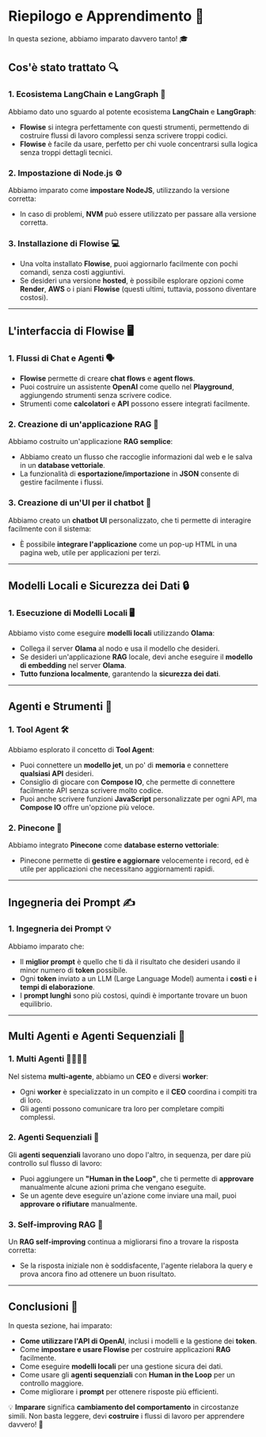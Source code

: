 # Riepilogo e Apprendimento 🌟

In questa sezione, abbiamo imparato davvero tanto! 🎓

## Cos'è stato trattato 🔍

### 1. **Ecosistema LangChain e LangGraph** 🔗

Abbiamo dato uno sguardo al potente ecosistema **LangChain** e **LangGraph**:

* **Flowise** si integra perfettamente con questi strumenti, permettendo di costruire flussi di lavoro complessi senza scrivere troppi codici.
* **Flowise** è facile da usare, perfetto per chi vuole concentrarsi sulla logica senza troppi dettagli tecnici.

### 2. **Impostazione di Node.js** ⚙️

Abbiamo imparato come **impostare NodeJS**, utilizzando la versione corretta:

* In caso di problemi, **NVM** può essere utilizzato per passare alla versione corretta.

### 3. **Installazione di Flowise** 💻

* Una volta installato **Flowise**, puoi aggiornarlo facilmente con pochi comandi, senza costi aggiuntivi.
* Se desideri una versione **hosted**, è possibile esplorare opzioni come **Render**, **AWS** o i piani **Flowise** (questi ultimi, tuttavia, possono diventare costosi).

---

## L'interfaccia di Flowise 🖥️

### 1. **Flussi di Chat e Agenti** 🗣️

* **Flowise** permette di creare **chat flows** e **agent flows**.
* Puoi costruire un assistente **OpenAI** come quello nel **Playground**, aggiungendo strumenti senza scrivere codice.
* Strumenti come **calcolatori** e **API** possono essere integrati facilmente.

### 2. **Creazione di un'applicazione RAG** 🧠

Abbiamo costruito un'applicazione **RAG semplice**:

* Abbiamo creato un flusso che raccoglie informazioni dal web e le salva in un **database vettoriale**.
* La funzionalità di **esportazione/importazione** in **JSON** consente di gestire facilmente i flussi.

### 3. **Creazione di un'UI per il chatbot** 💬

Abbiamo creato un **chatbot UI** personalizzato, che ti permette di interagire facilmente con il sistema:

* È possibile **integrare l'applicazione** come un pop-up HTML in una pagina web, utile per applicazioni per terzi.

---

## Modelli Locali e Sicurezza dei Dati 🔒

### 1. **Esecuzione di Modelli Locali** 🖥️

Abbiamo visto come eseguire **modelli locali** utilizzando **Olama**:

* Collega il server **Olama** al nodo e usa il modello che desideri.
* Se desideri un'applicazione **RAG** locale, devi anche eseguire il **modello di embedding** nel server **Olama**.
* **Tutto funziona localmente**, garantendo la **sicurezza dei dati**.

---

## Agenti e Strumenti 🔧

### 1. **Tool Agent** 🛠️

Abbiamo esplorato il concetto di **Tool Agent**:

* Puoi connettere un **modello jet**, un po' di **memoria** e connettere **qualsiasi API** desideri.
* Consiglio di giocare con **Compose IO**, che permette di connettere facilmente API senza scrivere molto codice.
* Puoi anche scrivere funzioni **JavaScript** personalizzate per ogni API, ma **Compose IO** offre un'opzione più veloce.

### 2. **Pinecone** 🌲

Abbiamo integrato **Pinecone** come **database esterno vettoriale**:

* Pinecone permette di **gestire e aggiornare** velocemente i record, ed è utile per applicazioni che necessitano aggiornamenti rapidi.

---

## Ingegneria dei Prompt ✍️

### 1. **Ingegneria dei Prompt** 💡

Abbiamo imparato che:

* Il **miglior prompt** è quello che ti dà il risultato che desideri usando il minor numero di **token** possibile.
* Ogni **token** inviato a un LLM (Large Language Model) aumenta i **costi** e **i tempi di elaborazione**.
* I **prompt lunghi** sono più costosi, quindi è importante trovare un buon equilibrio.

---

## Multi Agenti e Agenti Sequenziali 🔄

### 1. **Multi Agenti** 👨‍💼👩‍💼

Nel sistema **multi-agente**, abbiamo un **CEO** e diversi **worker**:

* Ogni **worker** è specializzato in un compito e il **CEO** coordina i compiti tra di loro.
* Gli agenti possono comunicare tra loro per completare compiti complessi.

### 2. **Agenti Sequenziali** 🔄

Gli **agenti sequenziali** lavorano uno dopo l'altro, in sequenza, per dare più controllo sul flusso di lavoro:

* Puoi aggiungere un **"Human in the Loop"**, che ti permette di **approvare** manualmente alcune azioni prima che vengano eseguite.
* Se un agente deve eseguire un'azione come inviare una mail, puoi **approvare o rifiutare** manualmente.

### 3. **Self-improving RAG** 🧠

Un **RAG self-improving** continua a migliorarsi fino a trovare la risposta corretta:

* Se la risposta iniziale non è soddisfacente, l'agente rielabora la query e prova ancora fino ad ottenere un buon risultato.

---

## Conclusioni 🎯

In questa sezione, hai imparato:

* **Come utilizzare l'API di OpenAI**, inclusi i modelli e la gestione dei **token**.
* Come **impostare e usare Flowise** per costruire applicazioni **RAG** facilmente.
* Come eseguire **modelli locali** per una gestione sicura dei dati.
* Come usare gli **agenti sequenziali** con **Human in the Loop** per un controllo maggiore.
* Come migliorare i **prompt** per ottenere risposte più efficienti.

💡 **Imparare** significa **cambiamento del comportamento** in circostanze simili. Non basta leggere, devi **costruire** i flussi di lavoro per apprendere davvero! 🚀


